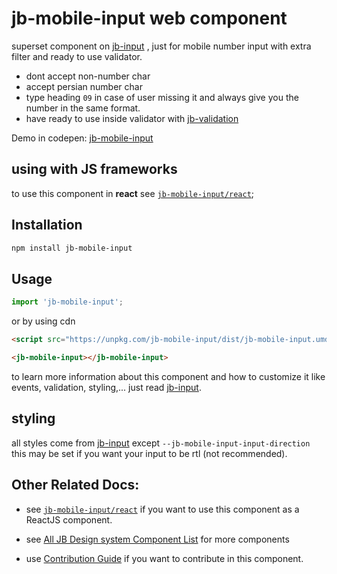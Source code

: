 # jb-mobile-input web component

superset component on [jb-input](https://github.com/javadbat/jb-input) , just for mobile number input with extra filter and ready to use validator.
- dont accept non-number char
- accept persian number char
- type heading `09` in case of user missing it and always give you the number in the same format.
- have ready to use inside validator with [jb-validation](https://github.com/javadbat/jb-validation)

Demo in codepen: [jb-mobile-input](https://codepen.io/javadbat/pen/eYwZQjV)

## using with JS frameworks

to use this component in **react** see [`jb-mobile-input/react`](https://github.com/javadbat/jb-mobile-input/tree/main/react);

## Installation

```sh
npm install jb-mobile-input
```

## Usage

```js
import 'jb-mobile-input';
```
or by using cdn

```html
<script src="https://unpkg.com/jb-mobile-input/dist/jb-mobile-input.umd.js"></script>
```

```html
<jb-mobile-input></jb-mobile-input>
```

to learn more information about this component and how to customize it like events, validation, styling,... just read [jb-input](https://github.com/javadbat/jb-input).

## styling
all styles come from [jb-input](https://github.com/javadbat/jb-input) except `--jb-mobile-input-input-direction` this may be set if you want your input to be rtl (not recommended).

## Other Related Docs:

- see [`jb-mobile-input/react`](https://github.com/javadbat/jb-mobile-input/tree/main/react) if you want to use this component as a ReactJS component.

- see [All JB Design system Component List](https://javadbat.github.io/design-system/) for more components

- use [Contribution Guide](https://github.com/javadbat/design-system/blob/main/docs/contribution-guide.md) if you want to contribute in this component.